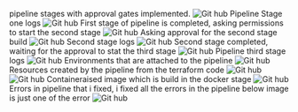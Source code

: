 pipeline stages with approval gates implemented.
![Git hub](https://github.com/user-attachments/assets/02f2b33a-ae9c-473e-bd7e-847e15f06a06)
Pipeline Stage one logs 
![Git hub](https://github.com/user-attachments/assets/56a28133-c7d4-4c81-80ea-af12b4d3bfdd)
First stage of pipeline is completed, asking permissions to start the second stage
![Git hub](https://github.com/user-attachments/assets/b6213b65-0f8b-4269-b170-c1111c856cc0)
Asking approval for the second stage build
![Git hub](https://github.com/user-attachments/assets/91201b17-81f2-4203-a37e-6c1d1f1b50d6)
Second stage logs
![Git hub](https://github.com/user-attachments/assets/fcdcf845-5ce8-45f4-aadc-91619b6c0929)
Second stage completed, waiting for the approval to stat the third stage
![Git hub](https://github.com/user-attachments/assets/9e49a794-3ec8-474d-a036-9253aa871599)
Pipeline third stage logs
![Git hub](https://github.com/user-attachments/assets/3fc4627d-d32a-4414-a4f3-f8bc6f4076c8)
Environments that are attached to the pipeline
![Git hub](https://github.com/user-attachments/assets/3a57afd7-2d6d-4aae-afde-dd80d5967d54)
Resources created by the pipeline from the terraform code 
![Git hub](https://github.com/user-attachments/assets/035659dc-1b5f-46b0-abb6-24a8699a1344)
![Git hub](https://github.com/user-attachments/assets/371cc51d-7b12-44b9-97cc-248da07e95dd)
Containeraised image which is build in the docker stage
![Git hub](https://github.com/user-attachments/assets/e963d5a5-970c-4634-9100-20d608835914)
Errors in pipeline that i fixed, i fixed all the errors in the pipeline below image is just one of the error
![Git hub](https://github.com/user-attachments/assets/3b0b5aa2-55b9-40fd-b0b0-c5c67e20cf00)
